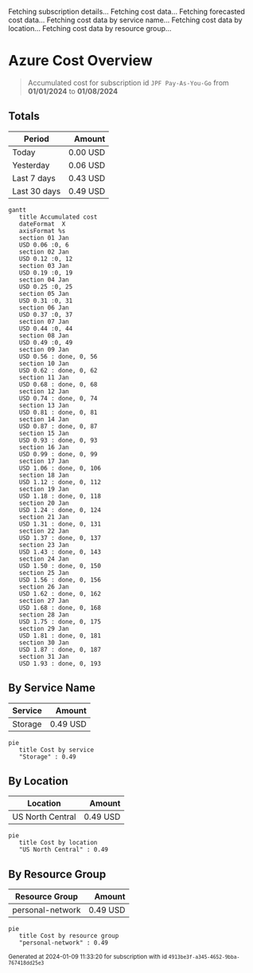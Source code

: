 Fetching subscription details...
Fetching cost data...
Fetching forecasted cost data...
Fetching cost data by service name...
Fetching cost data by location...
Fetching cost data by resource group...
# Azure Cost Overview

> Accumulated cost for subscription id `JPF Pay-As-You-Go` from **01/01/2024** to **01/08/2024**

## Totals

|Period|Amount|
|---|---:|
|Today|0.00 USD|
|Yesterday|0.06 USD|
|Last 7 days|0.43 USD|
|Last 30 days|0.49 USD|

```mermaid
gantt
   title Accumulated cost
   dateFormat  X
   axisFormat %s
   section 01 Jan
   USD 0.06 :0, 6
   section 02 Jan
   USD 0.12 :0, 12
   section 03 Jan
   USD 0.19 :0, 19
   section 04 Jan
   USD 0.25 :0, 25
   section 05 Jan
   USD 0.31 :0, 31
   section 06 Jan
   USD 0.37 :0, 37
   section 07 Jan
   USD 0.44 :0, 44
   section 08 Jan
   USD 0.49 :0, 49
   section 09 Jan
   USD 0.56 : done, 0, 56
   section 10 Jan
   USD 0.62 : done, 0, 62
   section 11 Jan
   USD 0.68 : done, 0, 68
   section 12 Jan
   USD 0.74 : done, 0, 74
   section 13 Jan
   USD 0.81 : done, 0, 81
   section 14 Jan
   USD 0.87 : done, 0, 87
   section 15 Jan
   USD 0.93 : done, 0, 93
   section 16 Jan
   USD 0.99 : done, 0, 99
   section 17 Jan
   USD 1.06 : done, 0, 106
   section 18 Jan
   USD 1.12 : done, 0, 112
   section 19 Jan
   USD 1.18 : done, 0, 118
   section 20 Jan
   USD 1.24 : done, 0, 124
   section 21 Jan
   USD 1.31 : done, 0, 131
   section 22 Jan
   USD 1.37 : done, 0, 137
   section 23 Jan
   USD 1.43 : done, 0, 143
   section 24 Jan
   USD 1.50 : done, 0, 150
   section 25 Jan
   USD 1.56 : done, 0, 156
   section 26 Jan
   USD 1.62 : done, 0, 162
   section 27 Jan
   USD 1.68 : done, 0, 168
   section 28 Jan
   USD 1.75 : done, 0, 175
   section 29 Jan
   USD 1.81 : done, 0, 181
   section 30 Jan
   USD 1.87 : done, 0, 187
   section 31 Jan
   USD 1.93 : done, 0, 193
```

## By Service Name

|Service|Amount|
|---|---:|
|Storage|0.49 USD|

```mermaid
pie
   title Cost by service
   "Storage" : 0.49
```

## By Location

|Location|Amount|
|---|---:|
|US North Central|0.49 USD|

```mermaid
pie
   title Cost by location
   "US North Central" : 0.49
```

## By Resource Group

|Resource Group|Amount|
|---|---:|
|personal-network|0.49 USD|

```mermaid
pie
   title Cost by resource group
   "personal-network" : 0.49
```

<sup>Generated at 2024-01-09 11:33:20 for subscription with id `4913be3f-a345-4652-9bba-767418dd25e3`</sup>
